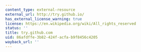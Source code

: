 ```yaml
---
content_type: external-resource
external_url: http://try.github.io/
has_external_license_warning: true
license: https://en.wikipedia.org/wiki/All_rights_reserved
status: ''
title: try.github.com
uid: 86afdffe-3b82-424f-acfa-b9f8456c4205
wayback_url: ''
---
```

